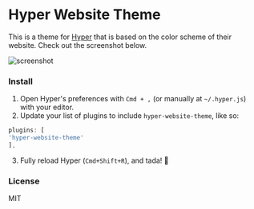 Hyper Website Theme
===================

This is a theme for [Hyper](http://hyper.is) that is based on the color scheme of their website. Check out the screenshot below.

![screenshot](https://cdn.jsdelivr.net/gh/mikemcbride/hyper-website-theme@aab4e9d2ad43797ba9607be5582a21bbdbe331b9/screenshot.png)

### Install

1. Open Hyper's preferences with `Cmd + ,` (or manually at `~/.hyper.js`) with your editor.
2. Update your list of plugins to include `hyper-website-theme`, like so:

  ```js
plugins: [
  'hyper-website-theme'
],
```
3. Fully reload Hyper (`Cmd+Shift+R`), and tada! :tada:


### License

MIT
